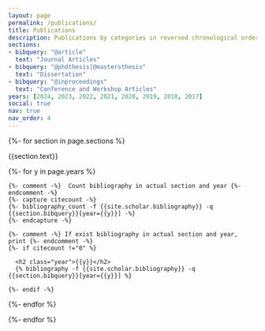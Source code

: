 ```yaml
---
layout: page
permalink: /publications/
title: Publications
description: Publications by categories in reversed chronological order.
sections:
- bibquery: "@article"
  text: "Journal Articles"
- bibquery: "@phdthesis|@mastersthesis"
  text: "Dissertation"
- bibquery: "@inproceedings"
  text: "Conference and Workshop Articles"
years: [2024, 2023, 2022, 2021, 2020, 2019, 2018, 2017]
social: true
nav: true
nav_order: 4
---
```


<div class="publications">

{%- for section in page.sections %}
  <a id="{{section.text}}"></a>
  <p class="bibtitle">{{section.text}}</p>
  {%- for y in page.years %}

    {%- comment -%}  Count bibliography in actual section and year {%- endcomment -%}
    {%- capture citecount -%}
    {%- bibliography_count -f {{site.scholar.bibliography}} -q {{section.bibquery}}[year={{y}}] -%}
    {%- endcapture -%}

    {%- comment -%} If exist bibliography in actual section and year, print {%- endcomment -%}
    {%- if citecount !="0" %}

      <h2 class="year">{{y}}</h2>
      {% bibliography -f {{site.scholar.bibliography}} -q {{section.bibquery}}[year={{y}}] %}

    {%- endif -%}

  {%- endfor %}

{%- endfor %}

</div>